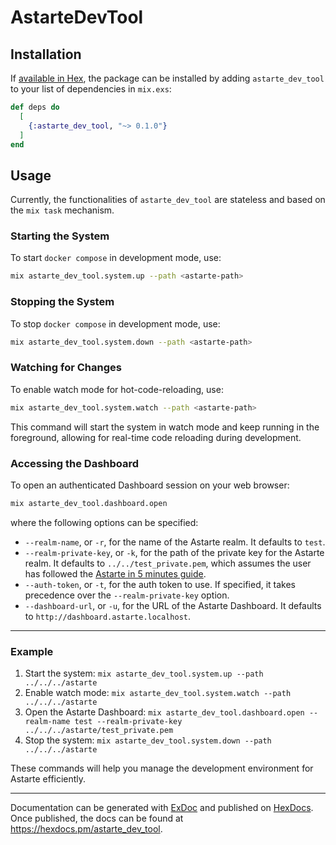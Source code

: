 # AstarteDevTool

## Installation

If [available in Hex](https://hex.pm/docs/publish), the package can be installed
by adding `astarte_dev_tool` to your list of dependencies in `mix.exs`:

```elixir
def deps do
  [
    {:astarte_dev_tool, "~> 0.1.0"}
  ]
end
```

## Usage

Currently, the functionalities of `astarte_dev_tool` are stateless and based on the `mix task` mechanism.

### Starting the System

To start `docker compose` in development mode, use:

```bash
mix astarte_dev_tool.system.up --path <astarte-path>
```

### Stopping the System

To stop `docker compose` in development mode, use:

```bash
mix astarte_dev_tool.system.down --path <astarte-path>
```

### Watching for Changes

To enable watch mode for hot-code-reloading, use:

```bash
mix astarte_dev_tool.system.watch --path <astarte-path>
```

This command will start the system in watch mode and keep running in the foreground, allowing for real-time code reloading during development.

### Accessing the Dashboard

To open an authenticated Dashboard session on your web browser:

```bash
mix astarte_dev_tool.dashboard.open
```

where the following options can be specified:
- `--realm-name`, or `-r`, for the name of the Astarte realm. It defaults to `test`.
- `--realm-private-key`, or `-k`, for the path of the private key for the Astarte realm. It defaults to `../../test_private.pem`, which assumes the user has followed the [Astarte in 5 minutes guide](https://docs.astarte-platform.org/astarte/latest/010-astarte_in_5_minutes.html).
- `--auth-token`, or `-t`, for the auth token to use. If specified, it takes precedence over the `--realm-private-key` option.
- `--dashboard-url`, or `-u`, for the URL of the Astarte Dashboard. It defaults to `http://dashboard.astarte.localhost`.

---

### Example

1. Start the system: `mix astarte_dev_tool.system.up --path ../../../astarte`
2. Enable watch mode: `mix astarte_dev_tool.system.watch --path ../../../astarte`
3. Open the Astarte Dashboard: `mix astarte_dev_tool.dashboard.open --realm-name test --realm-private-key ../../../astarte/test_private.pem`
3. Stop the system: `mix astarte_dev_tool.system.down --path ../../../astarte`

These commands will help you manage the development environment for Astarte efficiently.

---

Documentation can be generated with [ExDoc](https://github.com/elixir-lang/ex_doc)
and published on [HexDocs](https://hexdocs.pm). Once published, the docs can
be found at <https://hexdocs.pm/astarte_dev_tool>.
